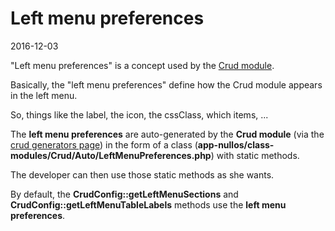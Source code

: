 Left menu preferences
===============
2016-12-03



"Left menu preferences" is a concept used by the [Crud module](https://github.com/lingtalfi/nullos-admin/tree/master/doc/modules/crud-module.md).

Basically, the "left menu preferences" define how the Crud module appears in the left menu.

So, things like the label, the icon, the cssClass, which items, ...

The **left menu preferences** are auto-generated by the **Crud module** (via the [crud generators page](https://github.com/lingtalfi/nullos-admin/tree/master/doc/modules/crud-module/crud-generators-page.md))
in the form of a class (**app-nullos/class-modules/Crud/Auto/LeftMenuPreferences.php**) with static methods.

The developer can then use those static methods as she wants.


By default, the **CrudConfig::getLeftMenuSections** and **CrudConfig::getLeftMenuTableLabels** methods 
use the **left menu preferences**.